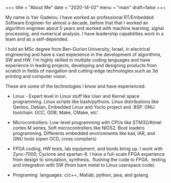 +++
title = "About Me"
date = "2020-14-02"
menu = "main"
draft=false
+++

My name is Yair Gadelov, I have worked as professional RT/Embedded Software Engineer for almost a decade, before that that I worked an algorithm engineer about 5 years and worked with machine learning, signal processing, and numerical analysis. I have leadership capabilities work in a team and as a self-depended.

I hold an MSc degree from Ben-Gurion University, Israel, in electrical engineering and have a vast experience in the development of algorithms, SW and HW. I'm highly skilled in multiple coding languages and have experience in leading projects, developing and designing products from scratch in fields of navigation and cutting-edge technologies such as 3d printing and computer vision. 

These are some of the technologies I know and have experienced:

* Linux - Expert level in Linux stuff like User and Kernel space programming. Linux scripts like bash/pythons. Linux distributions like Gentoo, Debian, Embedded Linux and Yocto project and  BSP. GNU toolchain: GCC, GDB, Make, CMake, etc'.

* Microcontrollers: Low-level programming with CPUs like STM32/Atmel cortex M series, Soft microcontrollers like NIOS2. Boot loaders programming. Differents embedded environments like kail, IAR, and GNU tools (open OCD, cross compilers)

* FPGA coding, HW tests, lab equipment, and bords bring up. I work with Zync-7000, Cyclone and spartan-6. I have a full-scale FPGA experience from design to simulation, synthesis,  flushing the code to FPGA,  testing and integration with SW (from bare metal to Linux userspace code).

* Programing  languages: c/c++, Matlab, python, java, and golang


